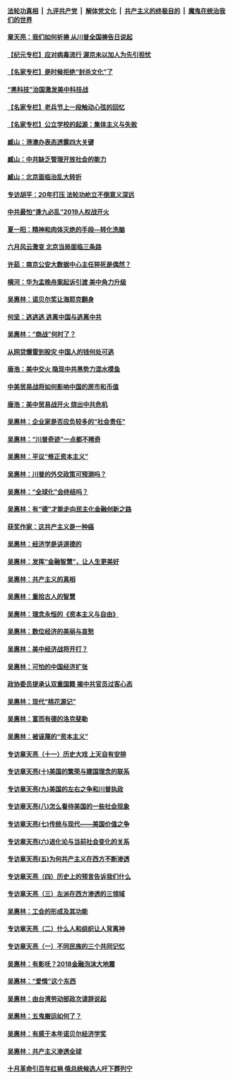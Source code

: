 ####  [法轮功真相](../../../../basic/blob/master/README.md?t=05090831) &nbsp;|&nbsp; [九评共产党](../../../../9ping.md/blob/master/README.md?t=05090831) &nbsp;|&nbsp; [解体党文化](../../../../jtdwh.md/blob/master/README.md?t=05090831)  &nbsp;|&nbsp; [共产主义的终极目的](../../../../gczydzjmd.md/blob/master/README.md?t=05090831) &nbsp;|&nbsp; [魔鬼在统治我们的世界](../../../../mgztzwmdsj.md/blob/master/README.md?t=05090831) 

#### [章天亮：我们如何祈祷 从川普全国祷告日说起](../pages/nsc423/n11944627.md?t=05090831) 

#### [【纪元专栏】应对病毒流行 渥京未以加人为先引担忧](../pages/nsc423/n11875714.md?t=05090831) 

#### [【名家专栏】是时候拒绝“封杀文化”了](../pages/nsc423/n11814093.md?t=05090831) 

#### [“黑科技”治国激发美中科技战](../pages/nsc423/n11638056.md?t=05090831) 

#### [【名家专栏】老兵节上一段触动心弦的回忆](../pages/nsc423/n11646016.md?t=05090831) 

#### [【名家专栏】公立学校的起源：集体主义与失败](../pages/nsc423/n11601833.md?t=05090831) 

#### [臧山：港澳办表态透露四大关键](../pages/nsc423/n11421628.md?t=05090831) 

#### [臧山：中共缺乏管理开放社会的能力](../pages/nsc423/n11407457.md?t=05090831) 

#### [臧山：北京面临治乱大转折](../pages/nsc423/n11406895.md?t=05090831) 

#### [专访胡平：20年打压 法轮功屹立不倒意义深远](../pages/nsc423/n11398800.md?t=05090831) 

#### [中共最怕“逢九必乱”2019人权战开火](../pages/nsc423/n11385248.md?t=05090831) 

#### [夏一阳：精神和肉体灭绝的手段—转化洗脑](../pages/nsc423/n11368250.md?t=05090831) 

#### [六月风云激变 北京当局面临三条路](../pages/nsc423/n11313668.md?t=05090831) 

#### [许茹：南京公安大数据中心主任猝死是偶然？](../pages/nsc423/n11064744.md?t=05090831) 

#### [横河：华为孟晚舟案起诉引渡 美中角力升级](../pages/nsc423/n11027230.md?t=05090831) 

#### [吴惠林：诺贝尔奖让海耶克翻身](../pages/nsc423/n10890049.md?t=05090831) 

#### [何坚：逃逃逃 逃离中国与逃离中共](../pages/nsc423/n10592891.md?t=05090831) 

#### [吴惠林：“商战”何时了？](../pages/nsc423/n10573558.md?t=05090831) 

#### [从网贷爆雷到股灾 中国人的钱何处可逃](../pages/nsc423/n10572800.md?t=05090831) 

#### [唐浩：美中交火 隐现中共黑势力混水摸鱼](../pages/nsc423/n10544040.md?t=05090831) 

#### [中美贸易战将如何影响中国的房市和币值](../pages/nsc423/n10543697.md?t=05090831) 

#### [唐浩：美中贸易战开火 烧出中共危机](../pages/nsc423/n10540126.md?t=05090831) 

#### [吴惠林：企业家是否应负较多的“社会责任”](../pages/nsc423/n10535022.md?t=05090831) 

#### [吴惠林：“川普奇迹”一点都不稀奇](../pages/nsc423/n10512808.md?t=05090831) 

#### [吴惠林：平议“修正资本主义”](../pages/nsc423/n10495724.md?t=05090831) 

#### [吴惠林：川普的外交政策可预测吗？](../pages/nsc423/n10462387.md?t=05090831) 

#### [吴惠林：“全球化”会终结吗？](../pages/nsc423/n10452838.md?t=05090831) 

#### [吴惠林：有“德”才能走向民主化金融创新之路](../pages/nsc423/n10432292.md?t=05090831) 

#### [获奖作家：这共产主义是一种癌](../pages/nsc423/n10431541.md?t=05090831) 

#### [吴惠林：经济学是讲道德的](../pages/nsc423/n10398014.md?t=05090831) 

#### [吴惠林：发挥“金融智慧”，让人生更美好](../pages/nsc423/n10375019.md?t=05090831) 

#### [吴惠林：共产主义的真相](../pages/nsc423/n10351394.md?t=05090831) 

#### [吴惠林：重拾古人的智慧](../pages/nsc423/n10337691.md?t=05090831) 

#### [吴惠林：理念永恒的《资本主义与自由》](../pages/nsc423/n10316274.md?t=05090831) 

#### [吴惠林：数位经济的美丽与哀愁](../pages/nsc423/n10292946.md?t=05090831) 

#### [吴惠林：美中经济战将开打？](../pages/nsc423/n10258825.md?t=05090831) 

#### [吴惠林：可怕的中国经济扩张](../pages/nsc423/n10219147.md?t=05090831) 

#### [政协委员提承认双重国籍 揭中共官员过客心态](../pages/nsc423/n10208809.md?t=05090831) 

#### [吴惠林：现代“桃花源记”](../pages/nsc423/n10185234.md?t=05090831) 

#### [吴惠林：富而有德的洛克斐勒](../pages/nsc423/n10142264.md?t=05090831) 

#### [吴惠林：被诬蔑的“资本主义”](../pages/nsc423/n10124816.md?t=05090831) 

#### [专访章天亮（十一）历史大戏 上天自有安排](../pages/nsc423/n10094905.md?t=05090831) 

#### [专访章天亮(十)美国的繁荣与建国理念的联系](../pages/nsc423/n10094899.md?t=05090831) 

#### [专访章天亮(九)美国的左右之争和川普执政](../pages/nsc423/n10094889.md?t=05090831) 

#### [专访章天亮(八)怎么看待美国的一些社会现象](../pages/nsc423/n10094857.md?t=05090831) 

#### [专访章天亮(七)传统与现代——美国价值之争](../pages/nsc423/n10093140.md?t=05090831) 

#### [专访章天亮(六)进化论与当前社会变化的关系](../pages/nsc423/n10092036.md?t=05090831) 

#### [专访章天亮(五)为何共产主义在西方不断渗透](../pages/nsc423/n10083620.md?t=05090831) 

#### [专访章天亮（四）历史上的预言告诉我们什么](../pages/nsc423/n10083606.md?t=05090831) 

#### [专访章天亮（三）左派在西方渗透的三领域](../pages/nsc423/n10081115.md?t=05090831) 

#### [吴惠林：工会的形成及其功能](../pages/nsc423/n10080633.md?t=05090831) 

#### [专访章天亮（二）什么人和组织让人背离神](../pages/nsc423/n10076637.md?t=05090831) 

#### [专访章天亮（一）不同民族的三个共同记忆](../pages/nsc423/n10074188.md?t=05090831) 

#### [吴惠林：有影呒？2018金融泡沫大地震](../pages/nsc423/n10040534.md?t=05090831) 

#### [吴惠林：“爱情”这个东西](../pages/nsc423/n10019423.md?t=05090831) 

#### [吴惠林：由台湾劳动部政次请辞说起](../pages/nsc423/n9979679.md?t=05090831) 

#### [吴惠林：五鬼搬运如何了？](../pages/nsc423/n9925338.md?t=05090831) 

#### [吴惠林：有感于本年诺贝尔经济学奖](../pages/nsc423/n9871883.md?t=05090831) 

#### [吴惠林：共产主义渗透全球](../pages/nsc423/n9812748.md?t=05090831) 

#### [十月革命引百年红祸 俄总统候选人吁下葬列宁](../pages/nsc423/n9810182.md?t=05090831) 

